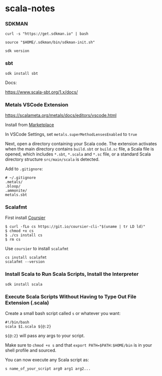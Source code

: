 # scala-notes

### SDKMAN

```
curl -s "https://get.sdkman.io" | bash

source "$HOME/.sdkman/bin/sdkman-init.sh"

sdk version
```

### sbt

```
sdk install sbt
```

Docs:

https://www.scala-sbt.org/1.x/docs/

### Metals VSCode Extension

https://scalameta.org/metals/docs/editors/vscode.html

Install from [Marketplace](https://marketplace.visualstudio.com/items?itemName=scalameta.metals)

In VSCode Settings, set `metals.superMethodLensesEnabled` to `true`

Next, open a directory containing your Scala code. The extension activates when the main directory contains `build.sbt` or `build.sc` file, a Scala file is opened, which includes `*.sbt`, `*.scala` and `*.sc` file, or a standard Scala directory structure `src/main/scala` is detected.

Add to `.gitignore`:

```
# ~/.gitignore
.metals/
.bloop/
.ammonite/
metals.sbt
```

### Scalafmt

First install [Coursier](https://get-coursier.io/docs/cli-installation)

```
$ curl -fLo cs https://git.io/coursier-cli-"$(uname | tr LD ld)"
$ chmod +x cs
$ ./cs install cs
$ rm cs
```

Use `coursier` to install `scalafmt`

```
cs install scalafmt
scalafmt --version
```
### Install Scala to Run Scala Scripts, Install the Interpreter

```
sdk install scala
```

### Execute Scala Scripts Without Having to Type Out File Extension (.scala)

Create a small bash script called `s` or whatever you want:

```
#!/bin/bash
scala $1.scala ${@:2}
```

`${@:2}` will pass any args to your script.

Make sure to `chmod +x s` and that `export PATH=$PATH:$HOME/bin` is in your shell profile and sourced.

You can now execute any Scala script as:

```
s name_of_your_script arg0 arg1 arg2...
```
